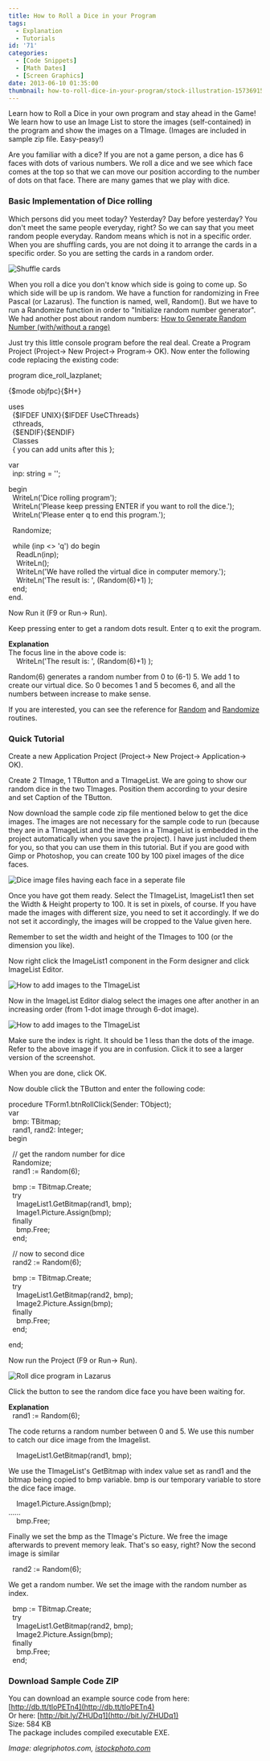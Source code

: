 ```yaml
---
title: How to Roll a Dice in your Program
tags:
  - Explanation
  - Tutorials
id: '71'
categories:
  - [Code Snippets]
  - [Math Dates]
  - [Screen Graphics]
date: 2013-06-10 01:35:00
thumbnail: how-to-roll-dice-in-your-program/stock-illustration-15736915.gif
---
```


Learn how to Roll a Dice in your own program and stay ahead in the Game! We learn how to use an Image List to store the images (self-contained) in the program and show the images on a TImage. (Images are included in sample zip file. Easy-peasy!)
<!-- more -->
  
  
Are you familiar with a dice? If you are not a game person, a dice has 6 faces with dots of various numbers. We roll a dice and we see which face comes at the top so that we can move our position according to the number of dots on that face. There are many games that we play with dice.  
  

### Basic Implementation of Dice rolling

  
Which persons did you meet today? Yesterday? Day before yesterday? You don't meet the same people everyday, right? So we can say that you meet random people everyday. Random means which is not in a specific order. When you are shuffling cards, you are not doing it to arrange the cards in a specific order. So you are setting the cards in a random order.  
  

![Shuffle cards](how-to-roll-dice-in-your-program/Shuffle-cards2.jpg "Shuffle cards")

  
  
When you roll a dice you don't know which side is going to come up. So which side will be up is random. We have a function for randomizing in Free Pascal (or Lazarus). The function is named, well, Random(). But we have to run a Randomize function in order to "Initialize random number generator". We had another post about random numbers: [How to Generate Random Number (with/without a range)](http://lazplanet.blogspot.com/2013/05/how-to-generate-random-number.html)  
  
Just try this little console program before the real deal. Create a Program Project (Project-> New Project-> Program-> OK). Now enter the following code replacing the existing code:  
  
program dice\_roll\_lazplanet;  
  
{$mode objfpc}{$H+}  
  
uses  
  {$IFDEF UNIX}{$IFDEF UseCThreads}  
  cthreads,  
  {$ENDIF}{$ENDIF}  
  Classes  
  { you can add units after this };  
  
var  
  inp: string = '';  
  
begin  
  WriteLn('Dice rolling program');  
  WriteLn('Please keep pressing ENTER if you want to roll the dice.');  
  WriteLn('Please enter q to end this program.');  
  
  Randomize;  
  
  while (inp <> 'q') do begin  
    ReadLn(inp);  
    WriteLn();  
    WriteLn('We have rolled the virtual dice in computer memory.');  
    WriteLn('The result is: ', (Random(6)+1) );  
  end;  
end.  
  
Now Run it (F9 or Run-> Run).  
  
Keep pressing enter to get a random dots result. Enter q to exit the program.  
  
**Explanation**  
The focus line in the above code is:  
    WriteLn('The result is: ', (Random(6)+1) );  
  
Random(6) generates a random number from 0 to (6-1) 5. We add 1 to create our virtual dice. So 0 becomes 1 and 5 becomes 6, and all the numbers between increase to make sense.  
  
If you are interested, you can see the reference for [Random](http://lazarus-ccr.sourceforge.net/docs/rtl/system/random.html) and [Randomize](http://lazarus-ccr.sourceforge.net/docs/rtl/system/randomize.html) routines.  
  

### Quick Tutorial

  
Create a new Application Project (Project-> New Project-> Application-> OK).  
  
Create 2 TImage, 1 TButton and a TImageList. We are going to show our random dice in the two TImages. Position them according to your desire and set Caption of the TButton.  
  
Now download the sample code zip file mentioned below to get the dice images. The images are not necessary for the sample code to run (because they are in a TImageList and the images in a TImageList is embedded in the project automatically when you save the project). I have just included them for you, so that you can use them in this tutorial. But if you are good with Gimp or Photoshop, you can create 100 by 100 pixel images of the dice faces.  
  

![Dice image files having each face in a seperate file](how-to-roll-dice-in-your-program/dice-images-files.jpg "Dice image files having each face in a seperate file")

Once you have got them ready. Select the TImageList, ImageList1 then set the Width & Height property to 100. It is set in pixels, of course. If you have made the images with different size, you need to set it accordingly. If we do not set it accordingly, the images will be cropped to the Value given here.  
  
Remember to set the width and height of the TImages to 100 (or the dimension you like).  
  
Now right click the ImageList1 component in the Form designer and click ImageList Editor.  
  

![How to add images to the TImageList](how-to-roll-dice-in-your-program/imagelist-editor-lazarus.gif "How to add images to the TImageList")

  
Now in the ImageList Editor dialog select the images one after another in an increasing order (from 1-dot image through 6-dot image).  
  

![How to add images to the TImageList](how-to-roll-dice-in-your-program/imagelist-editor-lazarus-2.gif "How to add images to the TImageList")

  
  
Make sure the index is right. It should be 1 less than the dots of the image. Refer to the above image if you are in confusion. Click it to see a larger version of the screenshot.  
  
When you are done, click OK.  
  
Now double click the TButton and enter the following code:  
  
procedure TForm1.btnRollClick(Sender: TObject);  
var  
  bmp: TBitmap;  
  rand1, rand2: Integer;  
begin  
  
  // get the random number for dice  
  Randomize;  
  rand1 := Random(6);  
  
  bmp := TBitmap.Create;  
  try  
    ImageList1.GetBitmap(rand1, bmp);  
    Image1.Picture.Assign(bmp);  
  finally  
    bmp.Free;  
  end;  
  
  // now to second dice  
  rand2 := Random(6);  
  
  bmp := TBitmap.Create;  
  try  
    ImageList1.GetBitmap(rand2, bmp);  
    Image2.Picture.Assign(bmp);  
  finally  
    bmp.Free;  
  end;  
  
end;  
  
Now run the Project (F9 or Run-> Run).  
  

![Roll dice program in Lazarus](how-to-roll-dice-in-your-program/dice-rolling-program-lazaru.gif "Roll dice program in Lazarus")

  
  
Click the button to see the random dice face you have been waiting for.  
  
**Explanation**  
  rand1 := Random(6);  
  
The code returns a random number between 0 and 5. We use this number to catch our dice image from the Imagelist.  
  
    ImageList1.GetBitmap(rand1, bmp);  
  
We use the TImageList's GetBitmap with index value set as rand1 and the bitmap being copied to bmp variable. bmp is our temporary variable to store the dice face image.  
  
    Image1.Picture.Assign(bmp);  
......  
    bmp.Free;  
  
Finally we set the bmp as the TImage's Picture. We free the image afterwards to prevent memory leak. That's so easy, right? Now the second image is similar  
  
  rand2 := Random(6);  
  
We get a random number. We set the image with the random number as index.  
  
  bmp := TBitmap.Create;  
  try  
    ImageList1.GetBitmap(rand2, bmp);  
    Image2.Picture.Assign(bmp);  
  finally  
    bmp.Free;  
  end;  
  
  

### Download Sample Code ZIP

You can download an example source code from here: [http://db.tt/tIoPETn4](http://db.tt/tIoPETn4)  
Or here: [http://bit.ly/ZHUDq1](http://bit.ly/ZHUDq1)  
Size: 584 KB  
The package includes compiled executable EXE.  
  
_Image: alegriphotos.com, [istockphoto.com](http://i.istockimg.com/file_thumbview_approve/15736915/2/stock-illustration-15736915-funny-dice-smiling.jpg)_